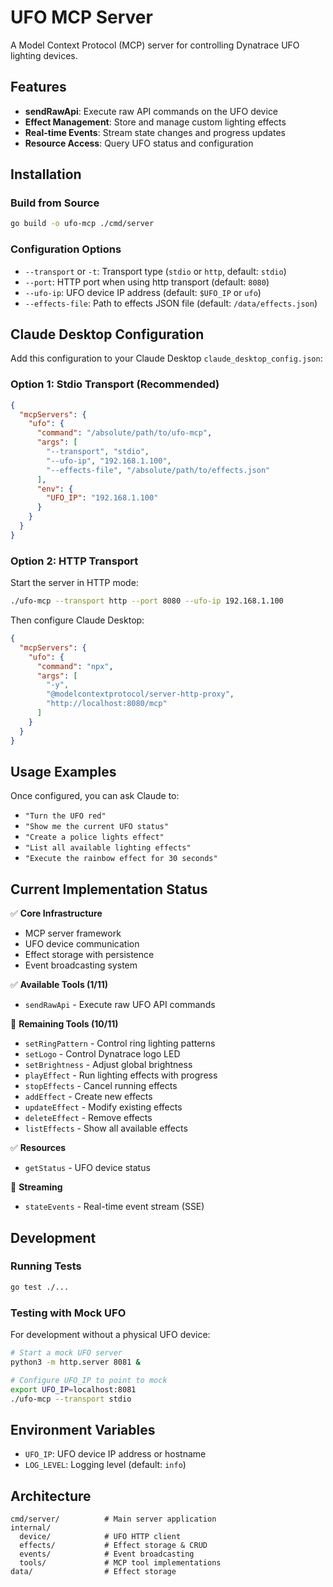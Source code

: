 # UFO MCP Server

A Model Context Protocol (MCP) server for controlling Dynatrace UFO lighting devices.

## Features

- **sendRawApi**: Execute raw API commands on the UFO device
- **Effect Management**: Store and manage custom lighting effects  
- **Real-time Events**: Stream state changes and progress updates
- **Resource Access**: Query UFO status and configuration

## Installation

### Build from Source

```bash
go build -o ufo-mcp ./cmd/server
```

### Configuration Options

- `--transport` or `-t`: Transport type (`stdio` or `http`, default: `stdio`)
- `--port`: HTTP port when using http transport (default: `8080`)
- `--ufo-ip`: UFO device IP address (default: `$UFO_IP` or `ufo`)
- `--effects-file`: Path to effects JSON file (default: `/data/effects.json`)

## Claude Desktop Configuration

Add this configuration to your Claude Desktop `claude_desktop_config.json`:

### Option 1: Stdio Transport (Recommended)

```json
{
  "mcpServers": {
    "ufo": {
      "command": "/absolute/path/to/ufo-mcp",
      "args": [
        "--transport", "stdio",
        "--ufo-ip", "192.168.1.100",
        "--effects-file", "/absolute/path/to/effects.json"
      ],
      "env": {
        "UFO_IP": "192.168.1.100"
      }
    }
  }
}
```

### Option 2: HTTP Transport

Start the server in HTTP mode:
```bash
./ufo-mcp --transport http --port 8080 --ufo-ip 192.168.1.100
```

Then configure Claude Desktop:
```json
{
  "mcpServers": {
    "ufo": {
      "command": "npx",
      "args": [
        "-y",
        "@modelcontextprotocol/server-http-proxy",
        "http://localhost:8080/mcp"
      ]
    }
  }
}
```

## Usage Examples

Once configured, you can ask Claude to:

- `"Turn the UFO red"`
- `"Show me the current UFO status"`  
- `"Create a police lights effect"`
- `"List all available lighting effects"`
- `"Execute the rainbow effect for 30 seconds"`

## Current Implementation Status

✅ **Core Infrastructure**
- MCP server framework
- UFO device communication
- Effect storage with persistence
- Event broadcasting system

✅ **Available Tools (1/11)**
- `sendRawApi` - Execute raw UFO API commands

🔲 **Remaining Tools (10/11)**
- `setRingPattern` - Control ring lighting patterns
- `setLogo` - Control Dynatrace logo LED  
- `setBrightness` - Adjust global brightness
- `playEffect` - Run lighting effects with progress
- `stopEffects` - Cancel running effects
- `addEffect` - Create new effects
- `updateEffect` - Modify existing effects  
- `deleteEffect` - Remove effects
- `listEffects` - Show all available effects

✅ **Resources**
- `getStatus` - UFO device status

🔲 **Streaming**
- `stateEvents` - Real-time event stream (SSE)

## Development

### Running Tests

```bash
go test ./...
```

### Testing with Mock UFO

For development without a physical UFO device:

```bash
# Start a mock UFO server
python3 -m http.server 8081 &

# Configure UFO_IP to point to mock
export UFO_IP=localhost:8081
./ufo-mcp --transport stdio
```

## Environment Variables

- `UFO_IP`: UFO device IP address or hostname
- `LOG_LEVEL`: Logging level (default: `info`)

## Architecture

```
cmd/server/          # Main server application
internal/
  device/            # UFO HTTP client
  effects/           # Effect storage & CRUD  
  events/            # Event broadcasting
  tools/             # MCP tool implementations
data/                # Effect storage
```